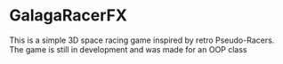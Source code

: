 # GalagaRacerFX
This is a simple 3D space racing game inspired by retro Pseudo-Racers. The game is still in development and was made for an OOP class 
